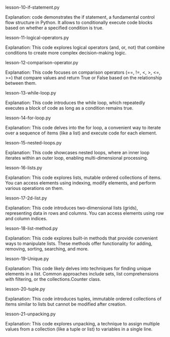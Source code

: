 lesson-10-if-statement.py

Explanation: code demonstrates the if statement, a fundamental control flow structure in Python. It allows  to conditionally execute code blocks based on whether a specified condition is true.

lesson-11-logical-operators.py

Explanation: This code explores logical operators (and, or, not) that combine conditions to create more complex decision-making logic.

lesson-12-comparison-operator.py

Explanation: This code focuses on comparison operators (==, !=, <, >, <=, >=) that compare values and return True or False based on the relationship between them.

lesson-13-while-loop.py

Explanation: This code introduces the while loop, which repeatedly executes a block of code as long as a condition remains true.

lesson-14-for-loop.py

Explanation: This code delves into the for loop, a convenient way to iterate over a sequence of items (like a list) and execute code for each element.

lesson-15-nested-loops.py

Explanation: This code showcases nested loops, where an inner loop iterates within an outer loop, enabling multi-dimensional processing.

lesson-16-lists.py

Explanation: This code explores lists, mutable ordered collections of items. You can access elements using indexing, modify elements, and perform various operations on them.

lesson-17-2d-list.py

Explanation: This code introduces two-dimensional lists (grids), representing data in rows and columns. You can access elements using row and column indices.

lesson-18-list-method.py

Explanation: This code explores built-in methods that provide convenient ways to manipulate lists. These methods offer functionality for adding, removing, sorting, searching, and more.

lesson-19-Unique.py

Explanation: This code likely delves into techniques for finding unique elements in a list. Common approaches include sets, list comprehensions with filtering, or the collections.Counter class.

lesson-20-tuple.py

Explanation: This code introduces tuples, immutable ordered collections of items similar to lists but cannot be modified after creation.

lesson-21-unpacking.py

Explanation: This code explores unpacking, a technique to assign multiple values from a collection (like a tuple or list) to variables in a single line.